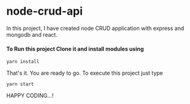 # node-crud-api

In this project, I have created node CRUD application with express and mongodb and react.

#### To Run this project Clone it and install modules using
```
yarn install
```

That's it. You are ready to go. To execute this project just type
```
yarn start
```

HAPPY CODING...!
